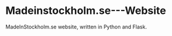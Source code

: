 Madeinstockholm.se---Website
============================

MadeInStockholm.se website, written in Python and Flask.
